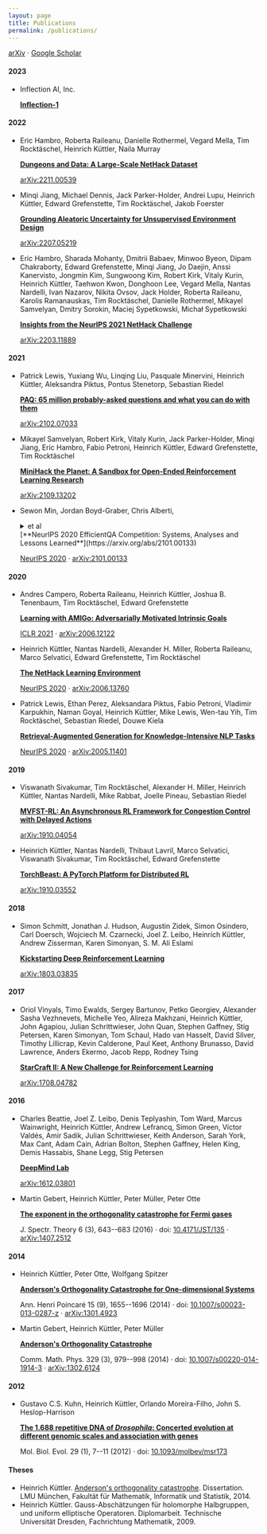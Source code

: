 ```yaml
---
layout: page
title: Publications
permalink: /publications/
---
```


<div class="right">
  <a href="https://arxiv.org/a/kuttler_h_1.html" target="_blank">arXiv</a> &middot;
  <a href="https://scholar.google.com/citations?user=dE-JkuIAAAAJ" target="_blank">Google Scholar</a>
</div>

#### 2023

* Inflection AI, Inc.

  [**Inflection-1**](https://inflection.ai/assets/Inflection-1.pdf)

#### 2022

* Eric Hambro, Roberta Raileanu, Danielle Rothermel, Vegard Mella, Tim Rocktäschel, Heinrich Küttler, Naila Murray

  [**Dungeons and Data: A Large-Scale NetHack
  Dataset**](https://proceedings.neurips.cc/paper_files/paper/2022/file/9d9258fd703057246cb341e615426e2d-Paper-Datasets_and_Benchmarks.pdf)

  [arXiv:2211.00539](https://arxiv.org/abs/2211.00539)

* Minqi Jiang, Michael Dennis, Jack Parker-Holder, Andrei Lupu,
  Heinrich Küttler, Edward Grefenstette, Tim Rocktäschel, Jakob
  Foerster

  [**Grounding Aleatoric Uncertainty for Unsupervised Environment Design**](https://proceedings.neurips.cc/paper_files/paper/2022/file/d3e2d61af1e9612ddecd099144e50404-Paper-Conference.pdf)

  [arXiv:2207.05219](https://arxiv.org/abs/2207.05219)

* Eric Hambro, Sharada Mohanty, Dmitrii Babaev, Minwoo Byeon, Dipam
  Chakraborty, Edward Grefenstette, Minqi Jiang, Jo Daejin, Anssi
  Kanervisto, Jongmin Kim, Sungwoong Kim, Robert Kirk, Vitaly Kurin,
  Heinrich Küttler, Taehwon Kwon, Donghoon Lee, Vegard Mella, Nantas
  Nardelli, Ivan Nazarov, Nikita Ovsov, Jack Holder, Roberta Raileanu,
  Karolis Ramanauskas, Tim Rocktäschel, Danielle Rothermel, Mikayel
  Samvelyan, Dmitry Sorokin, Maciej Sypetkowski, Michał Sypetkowski

  [**Insights from the NeurIPS 2021 NetHack Challenge**](https://proceedings.mlr.press/v176/hambro22a.html)

  [arXiv:2203.11889](https://arxiv.org/abs/2203.11889)

#### 2021

* Patrick Lewis, Yuxiang Wu, Linqing Liu, Pasquale Minervini, Heinrich Küttler, Aleksandra Piktus, Pontus Stenetorp, Sebastian Riedel

   [**PAQ: 65 million probably-asked questions and what you can do with them**](https://arxiv.org/abs/2102.07033)

   [arXiv:2102.07033](https://arxiv.org/abs/2102.07033)

* Mikayel Samvelyan, Robert Kirk, Vitaly Kurin, Jack Parker-Holder,
  Minqi Jiang, Eric Hambro, Fabio Petroni, Heinrich Küttler, Edward
  Grefenstette, Tim Rocktäschel

   [**MiniHack the Planet: A Sandbox for Open-Ended Reinforcement Learning Research**](https://arxiv.org/abs/2109.13202)

  [arXiv:2109.13202](https://arxiv.org/abs/2109.13202)


* Sewon Min, Jordan Boyd-Graber, Chris Alberti,

  <details>
  <summary>et al</summary>
  Danqi Chen, Eunsol Choi, Michael
  Collins, Kelvin Guu, Hannaneh Hajishirzi, Kenton Lee, Jennimaria
  Palomaki, Colin Raffel, Adam Roberts, Tom Kwiatkowski, Patrick
  Lewis, Yuxiang Wu, Heinrich Küttler, Linqing Liu, Pasquale
  Minervini, Pontus Stenetorp, Sebastian Riedel, Sohee Yang, Minjoon
  Seo, Gautier Izacard, Fabio Petroni, Lucas Hosseini, Nicola De Cao,
  Edouard Grave, Ikuya Yamada, Sonse Shimaoka, Masatoshi Suzuki,
  Shumpei Miyawaki, Shun Sato, Ryo Takahashi, Jun Suzuki, Martin
  Fajcik, Martin Docekal, Karel Ondrej, Pavel Smrz, Hao Cheng, Yelong
  Shen, Xiaodong Liu, Pengcheng He, Weizhu Chen, Jianfeng Gao, Barlas
  Oguz, Xilun Chen, Vladimir Karpukhin, Stan Peshterliev, Dmytro
  Okhonko, Michael Schlichtkrull, Sonal Gupta, Yashar Mehdad, Wen-tau
  Yih
  </details>
  [**NeurIPS 2020 EfficientQA Competition: Systems, Analyses and Lessons Learned**](https://arxiv.org/abs/2101.00133)

  [NeurIPS 2020](https://efficientqa.github.io/) &middot; [arXiv:2101.00133](https://arxiv.org/abs/2101.00133)

#### 2020

* Andres Campero, Roberta Raileanu, Heinrich Küttler, Joshua B. Tenenbaum, Tim Rocktäschel, Edward Grefenstette

    [**Learning with AMIGo: Adversarially Motivated Intrinsic Goals**](https://arxiv.org/abs/2006.12122)

    [ICLR 2021](https://iclr.cc/Conferences/2021/Schedule?showEvent=2781) &middot; [arXiv:2006.12122](https://arxiv.org/abs/2006.12122)

* Heinrich Küttler, Nantas Nardelli, Alexander H. Miller, Roberta Raileanu, Marco Selvatici, Edward Grefenstette, Tim Rocktäschel

    [**The NetHack Learning Environment**](https://arxiv.org/abs/2006.13760)

    [NeurIPS 2020](http://proceedings.neurips.cc/paper/2020/file/569ff987c643b4bedf504efda8f786c2-Paper.pdf) &middot; [arXiv:2006.13760](https://arxiv.org/abs/2006.13760)

* Patrick Lewis, Ethan Perez, Aleksandara Piktus, Fabio Petroni, Vladimir Karpukhin, Naman Goyal, Heinrich Küttler, Mike Lewis, Wen-tau Yih, Tim Rocktäschel, Sebastian Riedel, Douwe Kiela

    [**Retrieval-Augmented Generation for Knowledge-Intensive NLP Tasks**](https://arxiv.org/abs/2005.11401)

    [NeurIPS 2020](http://proceedings.neurips.cc/paper/2020/file/6b493230205f780e1bc26945df7481e5-Paper.pdf) &middot; [arXiv:2005.11401](https://arxiv.org/abs/2005.11401)

#### 2019

* Viswanath Sivakumar, Tim Rocktäschel, Alexander H. Miller, Heinrich Küttler, Nantas Nardelli, Mike Rabbat, Joelle Pineau, Sebastian Riedel

    [**MVFST-RL: An Asynchronous RL Framework for Congestion Control with Delayed Actions**](https://arxiv.org/abs/1910.04054)

    [arXiv:1910.04054](https://arxiv.org/abs/1910.04054)

* Heinrich Küttler, Nantas Nardelli, Thibaut Lavril, Marco Selvatici, Viswanath Sivakumar, Tim Rocktäschel, Edward Grefenstette

    [**TorchBeast: A PyTorch Platform for Distributed RL**](https://arxiv.org/abs/1910.03552)

    [arXiv:1910.03552](https://arxiv.org/abs/1910.03552)

#### 2018

*   Simon Schmitt, Jonathan J. Hudson, Augustin Zidek, Simon Osindero, Carl Doersch, Wojciech M. Czarnecki, Joel Z. Leibo, Heinrich Küttler, Andrew Zisserman, Karen Simonyan, S. M. Ali Eslami

    [**Kickstarting Deep Reinforcement Learning**](https://arxiv.org/abs/1803.03835)

    [arXiv:1803.03835](https://arxiv.org/abs/1803.03835)

#### 2017

*   Oriol Vinyals, Timo Ewalds, Sergey Bartunov, Petko Georgiev, Alexander Sasha Vezhnevets, Michelle Yeo, Alireza Makhzani, Heinrich Küttler, John Agapiou, Julian Schrittwieser, John Quan, Stephen Gaffney, Stig Petersen, Karen Simonyan, Tom Schaul, Hado van Hasselt, David Silver, Timothy Lillicrap, Kevin Calderone, Paul Keet, Anthony Brunasso, David Lawrence, Anders Ekermo, Jacob Repp, Rodney Tsing

    [**StarCraft II: A New Challenge for Reinforcement Learning**](https://arxiv.org/abs/1708.04782)

    [arXiv:1708.04782](https://arxiv.org/abs/1708.04782)

#### 2016

*   Charles Beattie, Joel Z. Leibo, Denis Teplyashin, Tom Ward, Marcus Wainwright, Heinrich Küttler, Andrew Lefrancq, Simon Green, Víctor Valdés, Amir Sadik, Julian Schrittwieser, Keith Anderson, Sarah York, Max Cant, Adam Cain, Adrian Bolton, Stephen Gaffney, Helen King, Demis Hassabis, Shane Legg, Stig Petersen

    [**DeepMind Lab**](https://arxiv.org/abs/1612.03801)

    [arXiv:1612.03801](https://arxiv.org/abs/1612.03801)

*   Martin Gebert, Heinrich Küttler, Peter Müller, Peter Otte

    [**The exponent in the orthogonality catastrophe for Fermi gases**](http://www.ems-ph.org/journals/show_abstract.php?issn=1664-039X&vol=6&iss=3&rank=7)

    J. Spectr. Theory 6 (3), 643--683 (2016) &middot; doi: [10.4171/JST/135](http://dx.doi.org/10.4171/JST/135)
 &middot; [arXiv:1407.2512](http://arxiv.org/abs/1407.2512)

#### 2014

*   Heinrich Küttler, Peter Otte, Wolfgang Spitzer

    [**Anderson's Orthogonality Catastrophe for One-dimensional Systems**](http://link.springer.com/article/10.1007%2Fs00023-013-0287-z)

    Ann. Henri Poincaré 15 (9), 1655--1696 (2014) &middot; doi: [10.1007/s00023-013-0287-z](http://dx.doi.org/10.1007/s00023-013-0287-z) &middot; [arXiv:1301.4923](http://arxiv.org/abs/1301.4923)

*   Martin Gebert, Heinrich Küttler, Peter Müller

    [**Anderson's Orthogonality Catastrophe**](http://rd.springer.com/article/10.1007/s00220-014-1914-3?sa_campaign=email%2Fevent%2FarticleAuthor%2FonlineFirst)

    Comm. Math. Phys. 329 (3), 979--998 (2014) &middot; doi: [10.1007/s00220-014-1914-3](http://dx.doi.org/10.1007/s00220-014-1914-3) &middot; [arXiv:1302.6124](http://arxiv.org/abs/1302.6124)

#### 2012

*   Gustavo C.S. Kuhn, Heinrich Küttler, Orlando Moreira-Filho, John S. Heslop-Harrison

    [**The 1.688 repetitive DNA of _Drosophila_: Concerted evolution at different genomic scales and association with genes**](http://mbe.oxfordjournals.org/content/29/1/7)

    Mol. Biol. Evol. 29 (1), 7--11 (2012) &middot; doi: [10.1093/molbev/msr173](http://dx.doi.org/10.1093/molbev/msr173)


#### Theses

*   Heinrich Küttler. [Anderson's orthogonality catastrophe](http://edoc.ub.uni-muenchen.de/17442/). Dissertation. LMU München, Fakultät für Mathematik, Informatik und Statistik, 2014.
*   Heinrich Küttler. Gauss-Abschätzungen für holomorphe Halbgruppen, und uniform elliptische Operatoren. Diplomarbeit. Technische Universität Dresden, Fachrichtung Mathematik, 2009.
